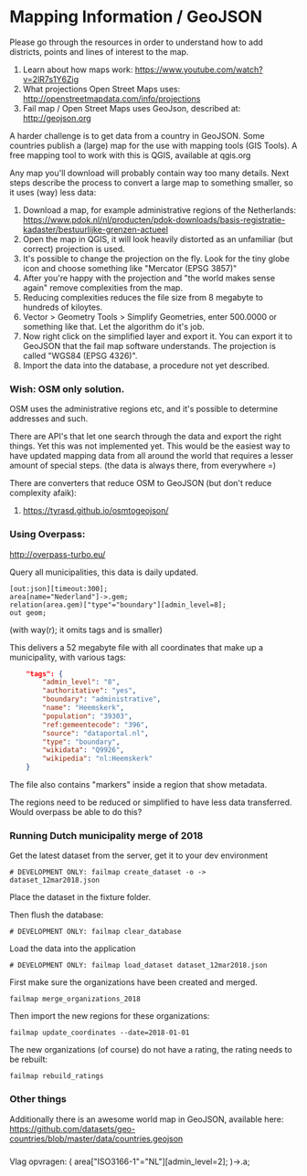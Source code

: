 Mapping Information / GeoJSON
=============================
Please go through the resources in order to understand how to add
districts, points and lines of interest to the map.

1. Learn about how maps work: https://www.youtube.com/watch?v=2lR7s1Y6Zig
2. What projections Open Street Maps uses: http://openstreetmapdata.com/info/projections
3. Fail map / Open Street Maps uses GeoJson, described at: http://geojson.org

A harder challenge is to get data from a country in GeoJSON. Some
countries publish a (large) map for the use with mapping tools (GIS
Tools). A free mapping tool to work with this is QGIS, available at
qgis.org

Any map you'll download will probably contain way too many details.
Next steps describe the process to convert a large map to something
smaller, so it uses (way) less data:

1. Download a map, for example administrative regions of the
Netherlands: https://www.pdok.nl/nl/producten/pdok-downloads/basis-registratie-kadaster/bestuurlijke-grenzen-actueel
2. Open the map in QGIS, it will look heavily distorted as an
unfamiliar (but correct) projection is used.
3. It's possible to change the projection on the fly. Look for the
tiny globe icon and choose something like "Mercator (EPSG 3857)"
4. After you're happy with the projection and "the world makes sense
again" remove complexities from the map.
5. Reducing complexities reduces the file size from 8 megabyte to
hundreds of kiloytes.
6. Vector > Geometry Tools > Simplify Geometries, enter 500.0000 or
something like that. Let the algorithm do it's job.
7. Now right click on the simplified layer and export it. You can
export it to GeoJSON that the fail map software understands. The
projection is called "WGS84 (EPSG 4326)".
8. Import the data into the database, a procedure not yet described.

### Wish: OSM only solution.
OSM uses the administrative regions etc, and it's possible to determine
addresses and such.

There are API's that let one search through the data and export the
right things. Yet this was not implemented yet. This would be the
easiest way to have updated mapping data from all around the world that
requires a lesser amount of special steps. (the data is always there,
from everywhere =)

There are converters that reduce OSM to GeoJSON (but don't reduce
complexity afaik):
1. https://tyrasd.github.io/osmtogeojson/

### Using Overpass:
http://overpass-turbo.eu/

Query all municipalities, this data is daily updated.

```overpass
[out:json][timeout:300];
area[name="Nederland"]->.gem;
relation(area.gem)["type"="boundary"][admin_level=8];
out geom;
```

(with way(r); it omits tags and is smaller)

This delivers a 52 megabyte file with all coordinates that make up a
municipality, with various tags:

```json
    "tags": {
        "admin_level": "8",
        "authoritative": "yes",
        "boundary": "administrative",
        "name": "Heemskerk",
        "population": "39303",
        "ref:gemeentecode": "396",
        "source": "dataportal.nl",
        "type": "boundary",
        "wikidata": "Q9926",
        "wikipedia": "nl:Heemskerk"
    }
```

The file also contains "markers" inside a region that show metadata.

The regions need to be reduced or simplified to have less data transferred.
Would overpass be able to do this?


### Running Dutch municipality merge of 2018
Get the latest dataset from the server, get it to your dev environment

```
# DEVELOPMENT ONLY: failmap create_dataset -o -> dataset_12mar2018.json
```

Place the dataset in the fixture folder.

Then flush the database:
```
# DEVELOPMENT ONLY: failmap clear_database
```

Load the data into the application
```
# DEVELOPMENT ONLY: failmap load_dataset dataset_12mar2018.json
```

First make sure the organizations have been created and merged.
```
failmap merge_organizations_2018
```

Then import the new regions for these organizations:
```
failmap update_coordinates --date=2018-01-01
```

The new organizations (of course) do not have a rating, the rating needs to be rebuilt:
```
failmap rebuild_ratings
```



### Other things
Additionally there is an awesome world map in GeoJSON, available here:
https://github.com/datasets/geo-countries/blob/master/data/countries.geojson



###
Vlag opvragen:
( area["ISO3166-1"="NL"][admin_level=2]; )->.a;

